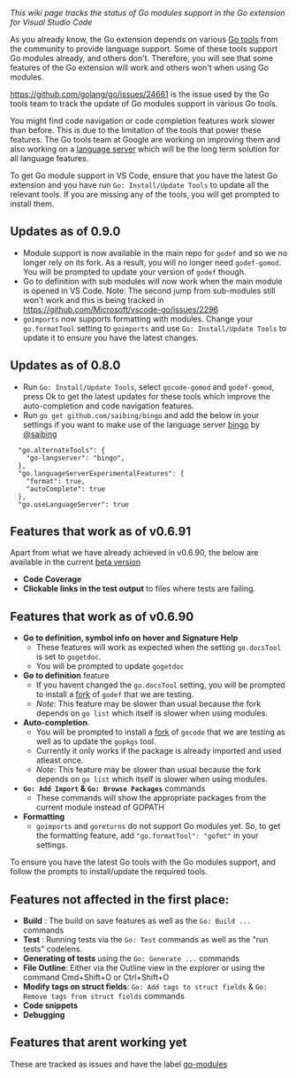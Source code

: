 _This wiki page tracks the status of Go modules support in the Go extension for Visual Studio Code_

As you already know, the Go extension depends on various [Go tools](https://github.com/Microsoft/vscode-go/wiki/Go-tools-that-the-Go-extension-depends-on) from the community to provide language support. Some of these tools support Go modules already, and others don't. Therefore, you will see that some features of the Go extension will work and others won't when using Go modules.

https://github.com/golang/go/issues/24661 is the issue used by the Go tools team to track the update of Go modules support in various Go tools.

You might find code navigation or code completion features work slower than before. This is due to the limitation of the tools that power these features. The Go tools team at Google are working on improving them and also working on a [language server](https://godoc.org/golang.org/x/tools/cmd/gopls) which will be the long term solution for all language features.

To get Go module support in VS Code, ensure that you have the latest Go extension and you have run `Go: Install/Update Tools` to update all the relevant tools. If you are missing any of the tools, you will get prompted to install them.

## Updates as of 0.9.0

- Module support is now available in the main repo for `godef` and so we no longer rely on its fork. As a result, you will no longer need `godef-gomod`. You will be prompted to update your version of `godef` though.
- Go to definition with sub modules will now work when the main module is opened in VS Code. Note: The second jump from sub-modules still won't work and this is being tracked in https://github.com/Microsoft/vscode-go/issues/2296
- `goimports` now supports formatting with modules. Change your `go.formatTool` setting to `goimports` and use `Go: Install/Update Tools` to update it to ensure you have the latest changes.

## Updates as of 0.8.0

- Run `Go: Install/Update Tools`, select `gocode-gomod` and `godef-gomod`, press Ok to get the latest updates for these tools which improve the auto-completion and code navigation features.
- Run `go get github.com/saibing/bingo` and add the below in your settings if you want to make use of the language server [bingo](http://github.com/saibing/bingo) by [@saibing](http://github.com/saibing)
```
  "go.alternateTools": {
    "go-langserver": "bingo",
  },
  "go.languageServerExperimentalFeatures": {
    "format": true,
    "autoComplete": true
  },
  "go.useLanguageServer": true
```


## Features that work as of v0.6.91 

Apart from what we have already achieved in v0.6.90, the below are available in the current [beta version](https://github.com/Microsoft/vscode-go/wiki/Use-the-beta-version-of-the-latest-Go-extension)

- **Code Coverage**
- **Clickable links in the test output** to files where tests are failing.

## Features that work as of v0.6.90 

- **Go to definition, symbol info on hover and Signature Help** 
    - These features will work as expected when the setting `go.docsTool` is set to `gogetdoc`. 
    - You will be prompted to update `gogetdoc`
- **Go to definition** feature 
    - If you havent changed the `go.docsTool` setting, you will be prompted to install a [fork](https://github.com/ianthehat/godef) of `godef` that we are testing. 
    - _Note_: This feature may be slower than usual because the fork depends on `go list` which itself is slower when using modules.
- **Auto-completion**. 
    - You will be prompted to install a [fork](https://github.com/stamblerre/gocode) of `gocode` that we are testing as well as to update the `gopkgs` tool. 
    - Currently it only works if the package is already imported and used atleast once. 
    - _Note_: This feature may be slower than usual because the fork depends on `go list` which itself is slower when using modules.
- **`Go: Add Import` & `Go: Browse Packages`** commands 
    - These commands will show the appropriate packages from the current module instead of GOPATH
- **Formatting**
    - `goimports` and `goreturns` do not support Go modules yet. So, to get the formatting feature, add `"go.formatTool": "gofmt"` in your settings.

To ensure you have the latest Go tools with the Go modules support, and follow the prompts to install/update the required tools.

## Features not affected in the first place:
- **Build** : The build on save features as well as the `Go: Build ...` commands
- **Test** : Running tests via the `Go: Test` commands as well as the "run tests" codelens. 
- **Generating of tests** using the `Go: Generate ...` commands
- **File Outline**: Either via the Outline view in the explorer or using the command Cmd+Shift+O or Ctrl+Shift+O
- **Modify tags on struct fields**: `Go: Add tags to struct fields` & `Go: Remove tags from struct fields` commands
- **Code snippets**
- **Debugging**

## Features that arent working yet

These are tracked as issues and have the label [go-modules](https://github.com/Microsoft/vscode-go/issues?q=is%3Aopen+is%3Aissue+label%3Ago-modules)